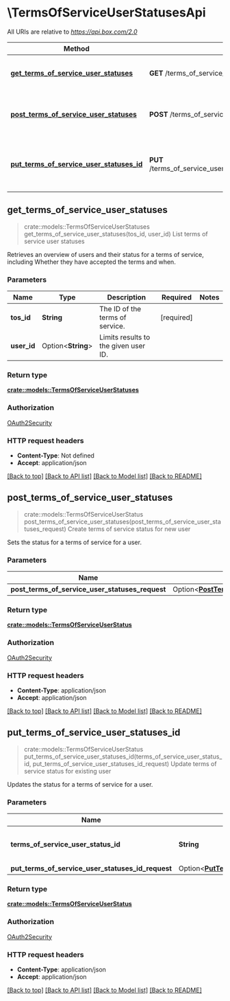 # \TermsOfServiceUserStatusesApi

All URIs are relative to *https://api.box.com/2.0*

Method | HTTP request | Description
------------- | ------------- | -------------
[**get_terms_of_service_user_statuses**](TermsOfServiceUserStatusesApi.md#get_terms_of_service_user_statuses) | **GET** /terms_of_service_user_statuses | List terms of service user statuses
[**post_terms_of_service_user_statuses**](TermsOfServiceUserStatusesApi.md#post_terms_of_service_user_statuses) | **POST** /terms_of_service_user_statuses | Create terms of service status for new user
[**put_terms_of_service_user_statuses_id**](TermsOfServiceUserStatusesApi.md#put_terms_of_service_user_statuses_id) | **PUT** /terms_of_service_user_statuses/{terms_of_service_user_status_id} | Update terms of service status for existing user



## get_terms_of_service_user_statuses

> crate::models::TermsOfServiceUserStatuses get_terms_of_service_user_statuses(tos_id, user_id)
List terms of service user statuses

Retrieves an overview of users and their status for a terms of service, including Whether they have accepted the terms and when.

### Parameters


Name | Type | Description  | Required | Notes
------------- | ------------- | ------------- | ------------- | -------------
**tos_id** | **String** | The ID of the terms of service. | [required] |
**user_id** | Option<**String**> | Limits results to the given user ID. |  |

### Return type

[**crate::models::TermsOfServiceUserStatuses**](TermsOfServiceUserStatuses.md)

### Authorization

[OAuth2Security](../README.md#OAuth2Security)

### HTTP request headers

- **Content-Type**: Not defined
- **Accept**: application/json

[[Back to top]](#) [[Back to API list]](../README.md#documentation-for-api-endpoints) [[Back to Model list]](../README.md#documentation-for-models) [[Back to README]](../README.md)


## post_terms_of_service_user_statuses

> crate::models::TermsOfServiceUserStatus post_terms_of_service_user_statuses(post_terms_of_service_user_statuses_request)
Create terms of service status for new user

Sets the status for a terms of service for a user.

### Parameters


Name | Type | Description  | Required | Notes
------------- | ------------- | ------------- | ------------- | -------------
**post_terms_of_service_user_statuses_request** | Option<[**PostTermsOfServiceUserStatusesRequest**](PostTermsOfServiceUserStatusesRequest.md)> |  |  |

### Return type

[**crate::models::TermsOfServiceUserStatus**](TermsOfServiceUserStatus.md)

### Authorization

[OAuth2Security](../README.md#OAuth2Security)

### HTTP request headers

- **Content-Type**: application/json
- **Accept**: application/json

[[Back to top]](#) [[Back to API list]](../README.md#documentation-for-api-endpoints) [[Back to Model list]](../README.md#documentation-for-models) [[Back to README]](../README.md)


## put_terms_of_service_user_statuses_id

> crate::models::TermsOfServiceUserStatus put_terms_of_service_user_statuses_id(terms_of_service_user_status_id, put_terms_of_service_user_statuses_id_request)
Update terms of service status for existing user

Updates the status for a terms of service for a user.

### Parameters


Name | Type | Description  | Required | Notes
------------- | ------------- | ------------- | ------------- | -------------
**terms_of_service_user_status_id** | **String** | The ID of the terms of service status. | [required] |
**put_terms_of_service_user_statuses_id_request** | Option<[**PutTermsOfServiceUserStatusesIdRequest**](PutTermsOfServiceUserStatusesIdRequest.md)> |  |  |

### Return type

[**crate::models::TermsOfServiceUserStatus**](TermsOfServiceUserStatus.md)

### Authorization

[OAuth2Security](../README.md#OAuth2Security)

### HTTP request headers

- **Content-Type**: application/json
- **Accept**: application/json

[[Back to top]](#) [[Back to API list]](../README.md#documentation-for-api-endpoints) [[Back to Model list]](../README.md#documentation-for-models) [[Back to README]](../README.md)

